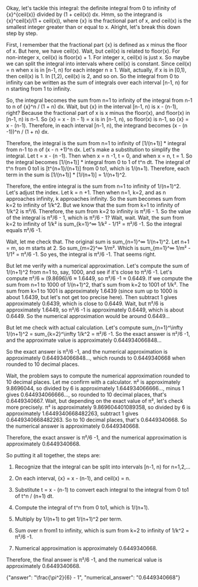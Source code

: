 <think>
Okay, let's tackle this integral: the definite integral from 0 to infinity of {x}^{ceil(x)} divided by (1 + ceil(x)) dx. Hmm, so the integrand is {x}^ceil(x)/(1 + ceil(x)), where {x} is the fractional part of x, and ceil(x) is the smallest integer greater than or equal to x. Alright, let's break this down step by step.

First, I remember that the fractional part {x} is defined as x minus the floor of x. But here, we have ceil(x). Wait, but ceil(x) is related to floor(x). For non-integer x, ceil(x) is floor(x) + 1. For integer x, ceil(x) is just x. So maybe we can split the integral into intervals where ceil(x) is constant. Since ceil(x) = n when x is in [n-1, n) for each integer n ≥ 1. Wait, actually, if x is in [0,1), then ceil(x) is 1. In [1,2), ceil(x) is 2, and so on. So the integral from 0 to infinity can be written as the sum of integrals over each interval [n-1, n) for n starting from 1 to infinity.

So, the integral becomes the sum from n=1 to infinity of the integral from n-1 to n of {x}^n / (1 + n) dx. Wait, but {x} in the interval [n-1, n) is x - (n-1), right? Because the fractional part of x is x minus the floor(x), and floor(x) in [n-1, n) is n-1. So {x} = x - (n - 1) = x is in [n-1, n), so floor(x) is n-1, so {x} = x - (n-1). Therefore, in each interval [n-1, n), the integrand becomes (x - (n -1))^n / (1 + n) dx.

Therefore, the integral is the sum from n=1 to infinity of [1/(n+1)] * integral from n-1 to n of (x - n +1)^n dx. Let's make a substitution to simplify the integral. Let t = x - (n -1). Then when x = n -1, t = 0, and when x = n, t = 1. So the integral becomes [1/(n+1)] * integral from 0 to 1 of t^n dt. The integral of t^n from 0 to1 is [t^{n+1}/(n+1)] from 0 to1, which is 1/(n+1). Therefore, each term in the sum is [1/(n+1)] * [1/(n+1)] = 1/(n+1)^2.

Therefore, the entire integral is the sum from n=1 to infinity of 1/(n+1)^2. Let's adjust the index. Let k = n +1. Then when n=1, k=2, and as n approaches infinity, k approaches infinity. So the sum becomes sum from k=2 to infinity of 1/k^2. But we know that the sum from k=1 to infinity of 1/k^2 is π²/6. Therefore, the sum from k=2 to infinity is π²/6 - 1. So the value of the integral is π²/6 - 1, which is π²/6 - 1? Wait, wait. Wait, the sum from k=2 to infinity of 1/k² is sum_{k=1}^∞ 1/k² - 1/1² = π²/6 -1. So the integral equals π²/6 -1.

Wait, let me check that. The original sum is sum_{n=1}^∞ 1/(n+1)^2. Let n+1 = m, so m starts at 2. So sum_{m=2}^∞ 1/m². Which is sum_{m=1}^∞ 1/m² - 1/1² = π²/6 -1. So yes, the integral is π²/6 -1. That seems right.

But let me verify with a numerical approximation. Let's compute the sum of 1/(n+1)^2 from n=1 to, say, 1000, and see if it's close to π²/6 -1. Let's compute π²/6 ≈ (9.8696)/6 ≈ 1.6449, so π²/6 -1 ≈ 0.6449. If we compute the sum from n=1 to 1000 of 1/(n+1)^2, that's sum from k=2 to 1001 of 1/k². The sum from k=1 to 1001 is approximately 1.6439 (since sum up to 1000 is about 1.6439, but let's not get too precise here). Then subtract 1 gives approximately 0.6439, which is close to 0.6449. Wait, but π²/6 is approximately 1.6449, so π²/6 -1 is approximately 0.6449, which is about 0.6449. So the numerical approximation would be around 0.6449...

But let me check with actual calculation. Let's compute sum_{n=1}^\infty 1/(n+1)^2 = sum_{k=2}^\infty 1/k^2 = π²/6 -1. So the exact answer is π²/6 -1, and the approximate value is approximately 0.644934066848...

So the exact answer is π²/6 -1, and the numerical approximation is approximately 0.644934066848..., which rounds to 0.6449340668 when rounded to 10 decimal places.

Wait, the problem says to compute the numerical approximation rounded to 10 decimal places. Let me confirm with a calculator. π² is approximately 9.8696044, so divided by 6 is approximately 1.644934066666..., minus 1 gives 0.644934066666..., so rounded to 10 decimal places, that's 0.6449340667. Wait, but depending on the exact value of π², let's check more precisely. π² is approximately 9.869604401089358, so divided by 6 is approximately 1.6449340668482263, subtract 1 gives 0.6449340668482263. So to 10 decimal places, that's 0.6449340668. So the numerical answer is approximately 0.6449340668.

Therefore, the exact answer is π²/6 -1, and the numerical approximation is approximately 0.6449340668.

So putting it all together, the steps are:

1. Recognize that the integral can be split into intervals [n-1, n) for n=1,2,...

2. On each interval, {x} = x - (n-1), and ceil(x) = n.

3. Substitute t = x - (n-1) to convert each integral to the integral from 0 to1 of t^n / (n+1) dt.

4. Compute the integral of t^n from 0 to1, which is 1/(n+1).

5. Multiply by 1/(n+1) to get 1/(n+1)^2 per term.

6. Sum over n from1 to infinity, which is sum from k=2 to infinity of 1/k^2 = π²/6 -1.

7. Numerical approximation is approximately 0.6449340668.

Therefore, the final answer is π²/6 -1, and the numerical value is approximately 0.6449340668.
</think>

{"answer": "\\frac{\\pi^2}{6} - 1", "numerical_answer": "0.6449340668"}